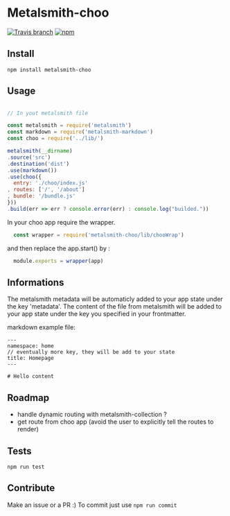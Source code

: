 # Metalsmith-choo

[![Travis branch](https://img.shields.io/travis/Kilix/metalsmith-choo/master.svg?maxAge=2592000?style=flat-square)](https://travis-ci.org/Kilix/metalsmith-choo/master)
[![npm](https://img.shields.io/npm/v/metalsmith-choo.svg?maxAge=2592000?style=flat-square)](https://www.npmjs.com/package/metalsmith-choo)

## Install

``` npm install metalsmith-choo ```

## Usage

```javascript

// In yout metalsmith file

const metalsmith = require('metalsmith')
const markdown = require('metalsmith-markdown')
const choo = require('../lib/')

metalsmith(__dirname)
.source('src')
.destination('dist')
.use(markdown())
.use(choo({
  entry: './choo/index.js'
, routes: ['/', '/about']
, bundle: '/bundle.js'
}))
.build(err => err ? console.error(err) : console.log("builded."))

```

In your choo app require the wrapper.

```javascript
  const wrapper = require('metalsmith-choo/lib/chooWrap')
```

and then replace the app.start() by :

```javascript
  module.exports = wrapper(app)
```

## Informations

The metalsmith metadata will be automaticly added to your app state under the key 'metadata'.
The content of the file from metalsmith will be added to your app state under the key you specified in your frontmatter.

markdown example file:

```
---
namespace: home
// eventually more key, they will be add to your state
title: Homepage
---

# Hello content

```

## Roadmap

- handle dynamic routing with metalsmith-collection ?
- get route from choo app (avoid the user to explicitly tell the routes to render)

## Tests

``` npm run test ```

## Contribute

Make an issue or a PR :)
To commit just use ``` npm run commit ```
